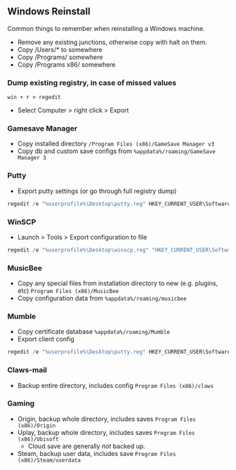 Windows Reinstall
-----------------
Common things to remember when reinstalling a Windows machine.

* Remove any existing junctions, otherwise copy with halt on them.
* Copy /Users/* to somewhere
* Copy /Programs/<wanted programs> somewhere
* Copy /Programs x86/<wanted programs> somewhere

### Dump existing registry, in case of missed values
```win + r > regedit```
 * Select Computer > right click > Export

### Gamesave Manager
 * Copy installed directory `/Program Files (x86)/GameSave Manager v3`
 * Copy db and custom save configs from `%appdata%/roaming/GameSave Manager 3`

### Putty
 * Export putty settings (or go through full registry dump)

```powershell
regedit /e "%userprofile%\Desktop\putty.reg" HKEY_CURRENT_USER\Software\SimonTatham
```

### WinSCP
 * Launch > Tools > Export configuration to file

```powershell
regedit /e "%userprofile%\Desktop\winscp.reg" "HKEY_CURRENT_USER\Software\Martin Prikryl\WinSCP 2"
```

### MusicBee
 * Copy any special files from installation directory to new (e.g. plugins, etc)
   `Program Files (x86)/MusicBee`
 * Copy configuration data from `%appdata%/roaming/musicbee`

### Mumble
 * Copy certificate database `%appdata%/roaming/Mumble`
 * Export client config

```powershell
regedit /e "%userprofile%\Desktop\putty.reg" HKEY_CURRENT_USER\Software\Mumble\Mumble
```

### Claws-mail
 * Backup entire directory, includes config `Program Files (x86)/claws`

### Gaming
 * Origin, backup whole directory, includes saves `Program Files (x86)/Origin`
 * Uplay, backup whole directory, includes saves `Program Files (x86)/Ubisoft`
   * Cloud save are generally *not* backed up.
 * Steam, backup user data, includes save `Program Files (x86)/Steam/userdata`
